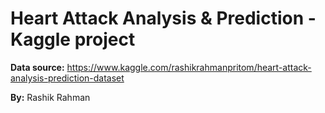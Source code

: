 # Heart Attack Analysis & Prediction - Kaggle project

**Data source:** https://www.kaggle.com/rashikrahmanpritom/heart-attack-analysis-prediction-dataset

**By:** Rashik Rahman
